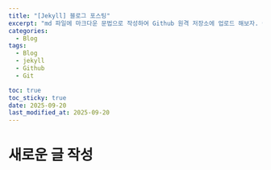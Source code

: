 ```yaml
---
title: "[Jekyll] 블로그 포스팅"
excerpt: "md 파일에 마크다운 문법으로 작성하여 Github 원격 저장소에 업로드 해보자. 에디터는 Visual Studio code 사용! 로컬 서버에서 확인도 해보자."
categories:
  - Blog
tags:
  - Blog
  - jekyll
  - Github
  - Git

toc: true
toc_sticky: true
date: 2025-09-20
last_modified_at: 2025-09-20
---
```


# 새로운 글 작성